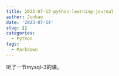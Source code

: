 ```yaml
---
title: 2023-07-13-python-learning-journal
author: Junhao
date: '2023-07-14'
slug: []
categories:
  - Python
tags:
  - Markdown
---
```

  听了一节mysql-3的课。
